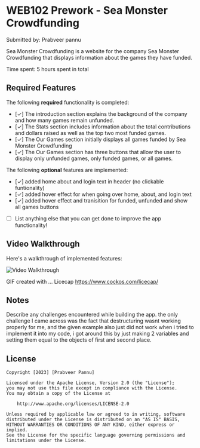 # WEB102 Prework - Sea Monster Crowdfunding

Submitted by: Prabveer pannu

Sea Monster Crowdfunding is a website for the company Sea Monster Crowdfunding that displays information about the games they have funded.

Time spent: 5 hours spent in total

## Required Features

The following **required** functionality is completed:

* [✓] The introduction section explains the background of the company and how many games remain unfunded.
* [✓] The Stats section includes information about the total contributions and dollars raised as well as the top two most funded games.
* [✓] The Our Games section initially displays all games funded by Sea Monster Crowdfunding
* [✓] The Our Games section has three buttons that allow the user to display only unfunded games, only funded games, or all games.

The following **optional** features are implemented:

* [✓] added home about and login text in header (no clickable funtionality)
* [✓] added hover effect for when going over home, about, and login text
* [✓] added hover effect and tranisition for funded, unfunded and show all games buttons
* [ ] List anything else that you can get done to improve the app functionality!

## Video Walkthrough

Here's a walkthrough of implemented features:

<img src='https://imgur.com/3CpJhCX.gif' title='Video Walkthrough' width='' alt='Video Walkthrough' />

<!-- Replace this with whatever GIF tool you used! -->
GIF created with ...  Licecap
https://www.cockos.com/licecap/
<!-- Recommended tools:
[Kap](https://getkap.co/) for macOS
[ScreenToGif](https://www.screentogif.com/) for Windows
[peek](https://github.com/phw/peek) for Linux. -->

## Notes

Describe any challenges encountered while building the app.
the only challenge I came across was the fact that destructuring wasnt working properly for me, and the given example also just did not work when i tried to implement it into my code, i got around this by just making 2 variables and setting them equal to the objects of first and second place.

## License

    Copyright [2023] [Prabveer Pannu]

    Licensed under the Apache License, Version 2.0 (the "License");
    you may not use this file except in compliance with the License.
    You may obtain a copy of the License at

        http://www.apache.org/licenses/LICENSE-2.0

    Unless required by applicable law or agreed to in writing, software
    distributed under the License is distributed on an "AS IS" BASIS,
    WITHOUT WARRANTIES OR CONDITIONS OF ANY KIND, either express or implied.
    See the License for the specific language governing permissions and
    limitations under the License.
